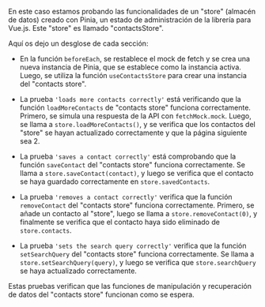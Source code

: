 En este caso estamos probando las funcionalidades de un "store" (almacén de datos) creado con Pinia, un estado de administración de la librería para Vue.js. Este "store" es llamado "contactsStore".

Aquí os dejo un desglose de cada sección:

- En la función `beforeEach`, se restablece el mock de fetch y se crea una nueva instancia de Pinia, que se establece como la instancia activa. Luego, se utiliza la función `useContactsStore` para crear una instancia del "contacts store".

- La prueba `'loads more contacts correctly'` está verificando que la función `loadMoreContacts` de "contacts store" funciona correctamente. Primero, se simula una respuesta de la API con `fetchMock.mock`. Luego, se llama a `store.loadMoreContacts()`, y se verifica que los contactos del "store" se hayan actualizado correctamente y que la página siguiente sea 2.

- La prueba `'saves a contact correctly'` está comprobando que la función `saveContact` del "contacts store" funciona correctamente. Se llama a `store.saveContact(contact)`, y luego se verifica que el contacto se haya guardado correctamente en `store.savedContacts`.

- La prueba `'removes a contact correctly'` verifica que la función `removeContact` del "contacts store" funciona correctamente. Primero, se añade un contacto al "store", luego se llama a `store.removeContact(0)`, y finalmente se verifica que el contacto haya sido eliminado de `store.contacts`.

- La prueba `'sets the search query correctly'` verifica que la función `setSearchQuery` del "contacts store" funciona correctamente. Se llama a `store.setSearchQuery(query)`, y luego se verifica que `store.searchQuery` se haya actualizado correctamente.

Estas pruebas verifican que las funciones de manipulación y recuperación de datos del "contacts store" funcionan como se espera.
